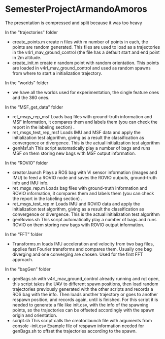 # SemesterProjectArmandoAmoros

The presentation is compressed and split because it was too heavy

In the "trajectories" folder
- create_points.m	create n files with m number of points in each, the points are random generated. This files are used to load as a trajectories in the v4rl_mav_ground_control (the file has a default start and end point in 2m altitude.
- create_init.m		create n random point with random orientation. This points are loaded in v4rl_mav_ground_control and used as random spawns from where to start a initialization trajectory.

In the “worlds”  folder
- we have all the worlds used for experimentation, the single feature ones and the 360 ones.

In the “MSF_get_data” folder
- ret_msgs_rep_msf		Loads bag files with ground-truth information and MSF information, it compares them and labels them (you can check the report in the labeling section) .
- ret_msgs_test_rep_msf	Loads IMU and MSF data and apply the initialization test algorithm, giving as a result the classification as convergence or divergence. This is the actual initialization test algorithm
- genMsf.sh	This script automatically play a number of bags and runs MSF on them storing new bags with MSF output information.

In the “ROVIO” folder
- creator.launch	Plays a ROS bag with VI sensor information (images and IMU) to feed a ROVIO node and saves the ROVIO outputs, ground-truth info and IMU info.
- ret_msgs_rep.m	Loads bag files with ground-truth information and ROVIO information, it compares them and labels them (you can check the report in the labeling section) .
- ret_msgs_test_rep.m	Loads IMU and ROVIO data and apply the initialization test algorithm, giving as a result the classification as convergence or divergence. This is the actual initialization test algorithm
- genRovios.sh	This script automatically play a number of bags and runs ROVIO on them storing new bags with ROVIO output information.

In the “FFT” folder
- Transforms.m	loads IMU acceleration and velocity from two bag files, applies fast Fourier transforms and compares them. Usually one bag diverging and one converging are chosen. Used for the first FFT approach.

In the “bagGen” folder
- genBags.sh	with  v4rl_mav_ground_control already running and rqt open, this script takes the UAV to different spawn positions, then load random trajectories previously generated with the other scripts and records a ROS bag with the info. Then loads another trajectory or goes to another respawn position, and records again, until is finished.
For this script it is needed to generate a file like init.csv, with the info of the spawning points, so the trajectories can be offseted accordingly with the spawn origin and orientation.
- script.sh	This script calls the creator.launch file with arguments from console
-init.csv	Example file of respawn information needed for genBags.sh to offset the trajectories according to the spawn.
